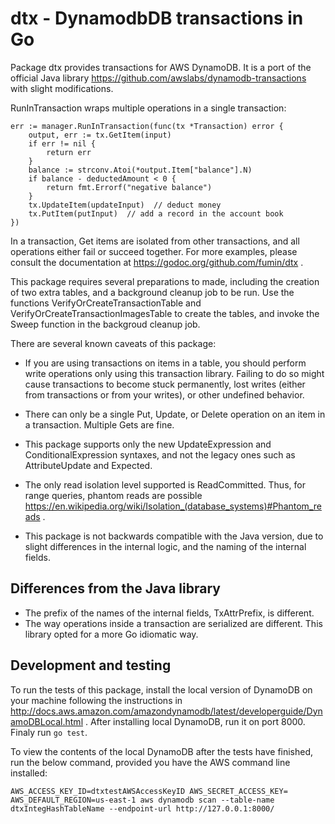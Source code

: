 # dtx - DynamodbDB transactions in Go

Package dtx provides transactions for AWS DynamoDB. It is a port of the official Java library https://github.com/awslabs/dynamodb-transactions with slight modifications.

RunInTransaction wraps multiple operations in a single transaction:

```
err := manager.RunInTransaction(func(tx *Transaction) error {
	output, err := tx.GetItem(input)
	if err != nil {
		return err
	}
	balance := strconv.Atoi(*output.Item["balance"].N)
	if balance - deductedAmount < 0 {
		return fmt.Errorf("negative balance")
	}
	tx.UpdateItem(updateInput)  // deduct money
	tx.PutItem(putInput)  // add a record in the account book
})
```

In a transaction, Get items are isolated from other transactions, and all operations either fail or succeed together.
For more examples, please consult the documentation at https://godoc.org/github.com/fumin/dtx .

This package requires several preparations to made, including the creation of two extra tables, and a background cleanup job to be run. Use the functions VerifyOrCreateTransactionTable and VerifyOrCreateTransactionImagesTable to create the tables, and invoke the Sweep function in the backgroud cleanup job.

There are several known caveats of this package:

* If you are using transactions on items in a table, you should perform write operations only using this transaction library. Failing to do so might cause transactions to become stuck permanently, lost writes (either from transactions or from your writes), or other undefined behavior.

* There can only be a single Put, Update, or Delete operation on an item in a transaction. Multiple Gets are fine.

* This package supports only the new UpdateExpression and ConditionalExpression syntaxes, and not the legacy ones such as AttributeUpdate and Expected.

* The only read isolation level supported is ReadCommitted. Thus, for range queries, phantom reads are possible https://en.wikipedia.org/wiki/Isolation_(database_systems)#Phantom_reads .

* This package is not backwards compatible with the Java version, due to slight differences in the internal logic, and the naming of the internal fields.

## Differences from the Java library
* The prefix of the names of the internal fields, TxAttrPrefix, is different.
* The way operations inside a transaction are serialized are different.
This library opted for a more Go idiomatic way.

## Development and testing
To run the tests of this package, install the local version of DynamoDB on your machine following the instructions in
http://docs.aws.amazon.com/amazondynamodb/latest/developerguide/DynamoDBLocal.html .
After installing local DynamoDB, run it on port 8000.
Finaly run `go test`.

To view the contents of the local DynamoDB after the tests have finished,
run the below command, provided you have the AWS command line installed:
```
AWS_ACCESS_KEY_ID=dtxtestAWSAccessKeyID AWS_SECRET_ACCESS_KEY= AWS_DEFAULT_REGION=us-east-1 aws dynamodb scan --table-name dtxIntegHashTableName --endpoint-url http://127.0.0.1:8000/
```

